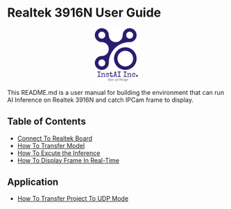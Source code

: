 # Realtek 3916N User Guide

<div align=center>
    <p>
        <a href="https://www.instai.co/">
            <img src="./img/instai.png" width="100">
        </a>
    </p>
</div>

This README.md is a user manual for building the environment that can run AI Inference on Realtek 3916N and catch IPCam frame to display.

## Table of Contents

- [Connect To Realtek Board](./doc/connect_board.md)
- [How To Transfer Model](./doc/transfer.md)
- [How To Excute the Inference](./doc/inference.md)
- [How To Display Frame In Real-Time](./doc/display.md)

## Application

- [How To Transfer Project To UDP Mode](./doc/udp.md)
